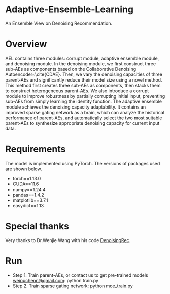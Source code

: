 # Adaptive-Ensemble-Learning
An Ensemble View on Denoising Recommendation.

# Overview
AEL contains three modules: corrupt module, adaptive ensemble module, and denoising module. In the denoising module, we first construct three sub-AEs as components based on the Collaborative Denoising Autoencoder~\cite{CDAE}. Then, we vary the denoising capacities of three parent-AEs and significantly reduce their model size using a novel method. This method first creates three sub-AEs as components, then stacks them to construct heterogeneous parent-AEs. We also introduce a corrupt module to improve robustness by partially corrupting initial input, preventing sub-AEs from simply learning the identity function. The adaptive ensemble module achieves the denoising capacity adaptability. It contains an improved sparse gating network as a brain, which can analyze the historical performance of parent-AEs, and automatically select the two most suitable parent-AEs to synthesize appropriate denoising capacity for current input data.

# Requirements
The model is implemented using PyTorch. The versions of packages used are shown below.
- torch==1.13.0
- CUDA==11.6
- numpy==1.24.4
- pandas==1.4.2
- matplotlib==3.7.1
- easydict==1.13

# Special thanks 
Very thanks to Dr.Wenjie Wang with his code [DenoisingRec](https://github.com/WenjieWWJ/DenoisingRec).

# Run
- Step 1. Train parent-AEs, or contact us to get pre-trained models weipuchenn@gmail.com: python train.py
- Step 2. Train sparse gating network: python moe_train.py
